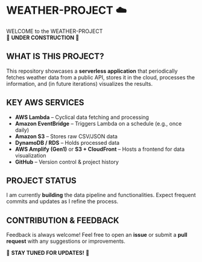 # WEATHER-PROJECT :cloud:

WELCOME to the WEATHER-PROJECT  
:construction: **UNDER CONSTRUCTION** :construction:

## WHAT IS THIS PROJECT?

This repository showcases a **serverless application** that periodically fetches weather data from a public API, stores it in the cloud, processes the information, and (in future iterations) visualizes the results.

## KEY AWS SERVICES

- **AWS Lambda** – Cyclical data fetching and processing
- **Amazon EventBridge** – Triggers Lambda on a schedule (e.g., once daily)
- **Amazon S3** – Stores raw CSV/JSON data
- **DynamoDB / RDS** – Holds processed data
- **AWS Amplify (Gen1)** or **S3 + CloudFront** – Hosts a frontend for data visualization
- **GitHub** – Version control & project history

## PROJECT STATUS

I am currently **building** the data pipeline and functionalities. Expect frequent commits and updates as I refine the process.

## CONTRIBUTION & FEEDBACK

Feedback is always welcome! Feel free to open an **issue** or submit a **pull request** with any suggestions or improvements.

:construction: **STAY TUNED FOR UPDATES!** :construction:
